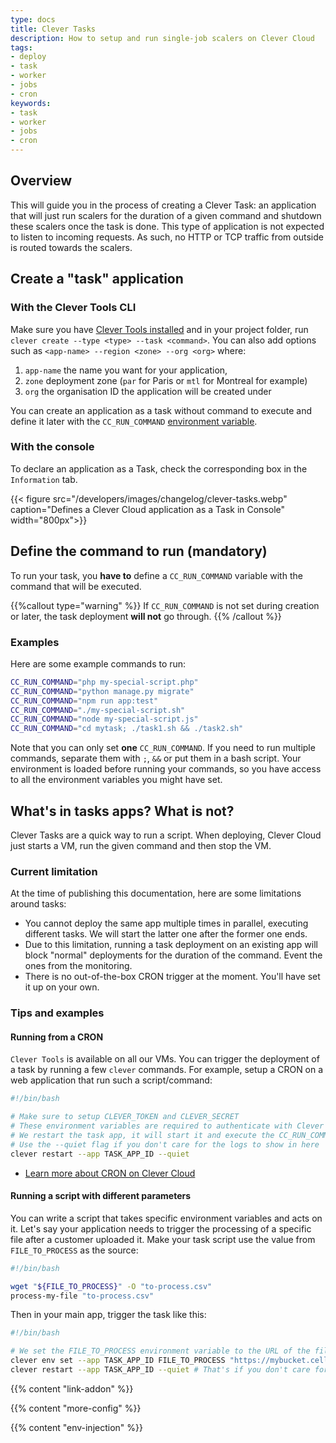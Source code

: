 ```yaml
---
type: docs
title: Clever Tasks
description: How to setup and run single-job scalers on Clever Cloud
tags:
- deploy
- task
- worker
- jobs
- cron
keywords:
- task
- worker
- jobs
- cron
---
```


## Overview

This will guide you in the process of creating a Clever Task: an application that will just run scalers for the duration of a given command and shutdown these scalers once the task is done. This type of application is not expected to listen to incoming requests. As such, no HTTP or TCP traffic from outside is routed towards the scalers.

## Create a "task" application

### With the Clever Tools CLI

Make sure you have [Clever Tools installed](/developers/doc/cli/) and in your project folder, run `clever create --type <type> --task <command>`. You can also add options such as `<app-name> --region <zone> --org <org>` where:
   1. `app-name` the name you want for your application,
   2. `zone` deployment zone (`par` for Paris or `mtl` for Montreal for example)
   3. `org` the organisation ID the application will be created under

You can create an application as a task without command to execute and define it later with the `CC_RUN_COMMAND` [environment variable](/developers/doc/reference/reference-environment-variables/).

### With the console

To declare an application as a Task, check the corresponding box in the `Information` tab.

{{< figure src="/developers/images/changelog/clever-tasks.webp" caption="Defines a Clever Cloud application as a Task in Console" width="800px">}}

## Define the command to run (mandatory)

To run your task, you **have to** define a `CC_RUN_COMMAND` variable with the command that will be executed.

{{%callout type="warning" %}}
If `CC_RUN_COMMAND` is not set during creation or later, the task deployment **will not** go through.
{{% /callout %}}

### Examples

Here are some example commands to run:

```bash
CC_RUN_COMMAND="php my-special-script.php"
CC_RUN_COMMAND="python manage.py migrate"
CC_RUN_COMMAND="npm run app:test"
CC_RUN_COMMAND="./my-special-script.sh"
CC_RUN_COMMAND="node my-special-script.js"
CC_RUN_COMMAND="cd mytask; ./task1.sh && ./task2.sh"
```

Note that you can only set **one** `CC_RUN_COMMAND`. If you need to run multiple commands, separate them with `;`, `&&` or put them in a bash script. Your environment is loaded before running your commands, so you have access to all the environment variables you might have set.

## What's in tasks apps? What is not?

Clever Tasks are a quick way to run a script. When deploying, Clever Cloud just starts a VM, run the given command and then stop the VM.

### Current limitation

At the time of publishing this documentation, here are some limitations around tasks:

- You cannot deploy the same app multiple times in parallel, executing different tasks. We will start the latter one after the former one ends.
- Due to this limitation, running a task deployment on an existing app will block "normal" deployments for the duration of the command. Event the ones from the monitoring.
- There is no out-of-the-box CRON trigger at the moment. You'll have set it up on your own.

### Tips and examples

#### Running from a CRON

`Clever Tools` is available on all our VMs. You can trigger the deployment of a task by running a few `clever` commands. For example, setup a CRON on a web application that run such a script/command:

```bash
#!/bin/bash

# Make sure to setup CLEVER_TOKEN and CLEVER_SECRET
# These environment variables are required to authenticate with Clever Tools
# We restart the task app, it will start it and execute the CC_RUN_COMMAND
# Use the --quiet flag if you don't care for the logs to show in here
clever restart --app TASK_APP_ID --quiet
```

- [Learn more about CRON on Clever Cloud](/developers/doc/administrate/cron/)

#### Running a script with different parameters

You can write a script that takes specific environment variables and acts on it. Let's say your application needs to trigger the processing of a specific file after a customer uploaded it. Make your task script use the value from `FILE_TO_PROCESS` as the source:

```bash
#!/bin/bash

wget "${FILE_TO_PROCESS}" -O "to-process.csv"
process-my-file "to-process.csv"
```

Then in your main app, trigger the task like this:

```bash
#!/bin/bash

# We set the FILE_TO_PROCESS environment variable to the URL of the file to process
clever env set --app TASK_APP_ID FILE_TO_PROCESS "https://mybucket.cellar-c2.services.clever-cloud.com/some-file.csv"
clever restart --app TASK_APP_ID --quiet # That's if you don't care for the logs to show in here
```

{{% content "link-addon" %}}

{{% content "more-config" %}}

{{% content "env-injection" %}}
